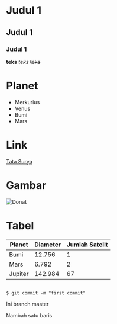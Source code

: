 # Judul 1
## Judul 1
### Judul 1

**teks** 
*teks*
~~teks~~

# Planet

- Merkurius
- Venus
- Bumi
- Mars

# Link

[Tata Surya](https://solarsystem.nasa.gov/)

# Gambar

![Donat](https://s2.bukalapak.com/bukalapak-kontenz-production/content_attachments/80847/original/cara_membuat_donat_empuk_dan_enak_main.jpg)

# Tabel

| Planet | Diameter | Jumlah Satelit |
| ------- | -------- | -------------- |
| Bumi | 12.756 | 1 |
| Mars | 6.792 | 2 |
| Jupiter | 142.984 | 67 |


```html


```

```shell
$ git commit -m "first commit"

```
Ini branch master

Nambah satu baris
